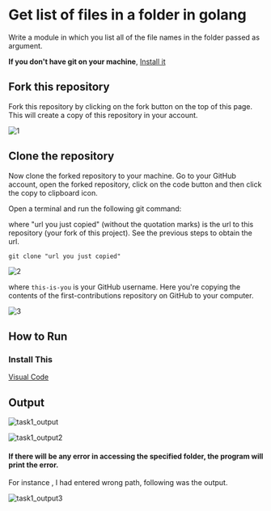 # Get list of files in a folder in golang
Write a module in which you list all of the file names in the folder passed as argument.

**If you don't have git on your machine**, [Install it](https://docs.github.com/en/get-started/quickstart/set-up-git)
## Fork this repository
Fork this repository by clicking on the fork button on the top of this page. This will create a copy of this repository in your account.

![1](https://user-images.githubusercontent.com/88362552/128126590-7b08435a-7a76-42a4-adca-f257b7d01845.png)

## Clone the repository
Now clone the forked repository to your machine. Go to your GitHub account, open the forked repository, click on the code button and then click the copy to clipboard icon.

Open a terminal and run the following git command:

where "url you just copied" (without the quotation marks) is the url to this repository (your fork of this project). See the previous steps to obtain the url.

``` 
git clone "url you just copied"
```
![2](https://user-images.githubusercontent.com/88362552/128126622-60aed9f2-3a5f-49bf-a207-21ac4c275f59.png)

where ```this-is-you``` is your GitHub username. Here you're copying the contents of the first-contributions repository on GitHub to your computer.

![3](https://user-images.githubusercontent.com/88362552/128126638-9cddb3d2-decf-4e33-8efc-7eb81409f476.png)

## How to Run
### Install This
[Visual Code](https://code.visualstudio.com/download)

## Output 

![task1_output](https://user-images.githubusercontent.com/88362552/129667260-8db9c201-22fb-470c-b40f-f1e9d2853243.PNG)

![task1_output2](https://user-images.githubusercontent.com/88362552/129667285-bc3035a1-a65b-4333-abe2-ae64d8c57b21.PNG)

#### If there will be any error in accessing the specified folder, the program will print the error.
For instance , I had entered wrong path, following was the output.

![task1_output3](https://user-images.githubusercontent.com/88362552/129667350-336ea68a-f6f8-417f-bf1a-8f1a8c77bf36.PNG)
